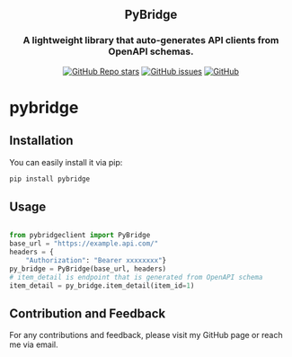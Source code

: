 <div align="center">
  <h2>PyBridge</h2>
  <h3>A lightweight library that auto-generates API clients from OpenAPI schemas.</h3>
  <a href="https://github.com/sinantan/pybridge/stargazers"><img alt="GitHub Repo stars" src="https://img.shields.io/github/stars/sinantan/pybridge"></a>
  <a href="https://github.com/sinantan/pybridge/issues"><img alt="GitHub issues" src="https://img.shields.io/github/issues/sinantan/pybridge"></a>
  <a href="https://github.com/sinantan/pybridge/blob/main/LICENSE"><img alt="GitHub" src="https://img.shields.io/github/license/sinantan/pybridge"></a>
</div>



# pybridge

## Installation

You can easily install it via pip:

```bash
pip install pybridge
```

## Usage

```python

from pybridgeclient import PyBridge
base_url = "https://example.api.com/"
headers = {
    "Authorization": "Bearer xxxxxxxx"}
py_bridge = PyBridge(base_url, headers)
# item_detail is endpoint that is generated from OpenAPI schema
item_detail = py_bridge.item_detail(item_id=1)

```

## Contribution and Feedback

For any contributions and feedback, please visit my GitHub page or reach me via email.